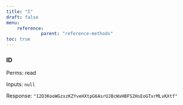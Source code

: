 ```yaml
---
title: "I"
draft: false
menu:
    reference:
             parent: "reference-methods"
toc: true
---
```


### ID

Perms: read

Inputs: `null`

Response: `"12D3KooWGzxzKZYveHXtpG6AsrUJBcWxHBFS2HsEoGTxrMLvKXtf"`
